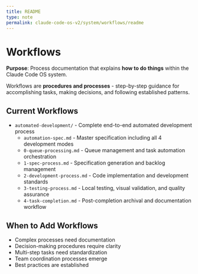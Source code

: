 ```yaml
---
title: README
type: note
permalink: claude-code-os-v2/system/workflows/readme
---
```


# Workflows

**Purpose**: Process documentation that explains **how to do things** within the Claude Code OS system.

Workflows are **procedures and processes** - step-by-step guidance for accomplishing tasks, making decisions, and following established patterns.


## Current Workflows
- `automated-development/` - Complete end-to-end automated development process
  - `automation-spec.md` - Master specification including all 4 development modes
  - `0-queue-processing.md` - Queue management and task automation orchestration
  - `1-spec-process.md` - Specification generation and backlog management
  - `2-development-process.md` - Code implementation and development standards
  - `3-testing-process.md` - Local testing, visual validation, and quality assurance
  - `4-task-completion.md` - Post-completion archival and documentation workflow

## When to Add Workflows
- Complex processes need documentation
- Decision-making procedures require clarity
- Multi-step tasks need standardization
- Team coordination processes emerge
- Best practices are established